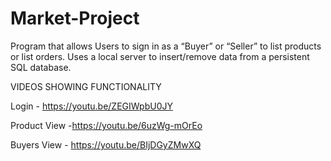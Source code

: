 # Market-Project
Program that allows Users to sign in as a “Buyer” or “Seller” to list products or list orders. Uses a local server to insert/remove data from a persistent SQL database.

VIDEOS SHOWING FUNCTIONALITY

Login - https://youtu.be/ZEGIWpbU0JY

Product View -https://youtu.be/6uzWg-mOrEo

Buyers View - https://youtu.be/BIjDGyZMwXQ
